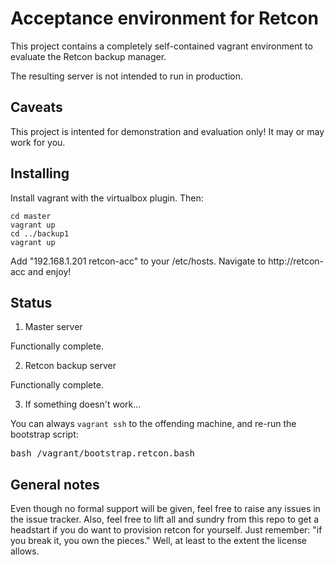 # Acceptance environment for Retcon

This project contains a completely self-contained vagrant environment
to evaluate the Retcon backup manager.

The resulting server is not intended to run in production.

Caveats
-------

This project is intented for demonstration and evaluation only! It may or may work for you.

Installing
----------

Install vagrant with the virtualbox plugin. Then:

    cd master
    vagrant up
    cd ../backup1
    vagrant up

Add "192.168.1.201 retcon-acc" to your /etc/hosts. Navigate to http://retcon-acc and enjoy!

Status
------

1. Master server

Functionally complete.

2. Retcon backup server

Functionally complete.

3. If something doesn't work...

You can always `vagrant ssh` to the offending machine, and re-run the bootstrap script:

<pre>
bash /vagrant/bootstrap.retcon.bash
</pre>

General notes
-------------

Even though no formal support will be given, feel free to raise any issues in the issue tracker.
Also, feel free to lift all and sundry from this repo to get a headstart if you do want
to provision retcon for yourself. Just remember: "if you break it, you own the pieces." Well,
at least to the extent the license allows.

